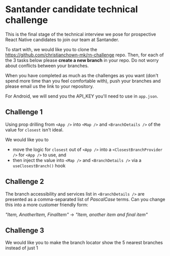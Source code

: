 # Santander candidate technical challenge

This is the final stage of the technical interview we pose for prospective React Native candidates to join our team at Santander.

To start with, we would like you to clone the <https://github.com/christianchown-mk/rn-challenge> repo. Then, for each of the 3 tasks below please **create a new branch** in your repo. Do not worry about conflicts between your branches.

When you have completed as much as the challenges as you want (don't spend more time than you feel comfortable with), push your branches and please email us the link to your repository.

For Android, we will send you the API_KEY you'll need to use in `app.json`.

## Challenge 1

Using prop drilling from `<App />` into `<Map />` and `<BranchDetails />` of the value for `closest` isn't ideal.

We would like you to

- move the logic for `closest` out of `<App />` into a `<ClosestBranchProvider />` for `<App />` to use, and
- then inject the value into `<Map />` and `<BranchDetails />` via a `useClosestBranch()` hook

## Challenge 2

The branch accessibility and services list in `<BranchDetails />` are presented as a comma-separated list of _PascalCase_ terms. Can you change this into a more customer friendly form:

_"Item, AnotherItem, FinalItem"_ -> _"Item, another item and final item"_

## Challenge 3

We would like you to make the branch locator show the 5 nearest branches instead of just 1
